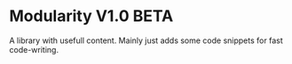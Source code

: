 # Modularity V1.0 BETA
A library with usefull content. Mainly just adds some code snippets for fast code-writing.
